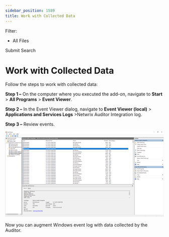 ```yaml
---
sidebar_position: 1589
title: Work with Collected Data
---
```


Filter: 

* All Files

Submit Search

# Work with Collected Data

Follow the steps to work with collected data:

**Step 1 –** On the computer where you executed the add-on, navigate to **Start** > **All Programs** > **Event Viewer**.

**Step 2 –** In the Event Viewer dialog, navigate to **Event Viewer (local)** > **Applications and Services Logs** >Netwrix Auditor Integration log.

**Step 3 –** Review events.

[![EventLog_Export_Example](../../../../../../static/images/Auditor_10.7/Content/Resources/Images/Auditor/Addon/EventLogExportExample_thumb_0_0.png "EventLog_Export_Example")](../../../Resources/Images/Auditor/Addon/EventLogExportExample.png)

Now you can augment Windows event log with data collected by the Auditor.